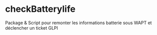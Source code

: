# checkBatterylife
Package &amp; Script pour remonter les informations batterie sous WAPT et déclencher un ticket GLPI
